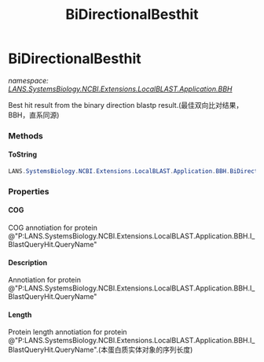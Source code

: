 ﻿---
title: BiDirectionalBesthit
---

# BiDirectionalBesthit
_namespace: [LANS.SystemsBiology.NCBI.Extensions.LocalBLAST.Application.BBH](N-LANS.SystemsBiology.NCBI.Extensions.LocalBLAST.Application.BBH.html)_

Best hit result from the binary direction blastp result.(最佳双向比对结果，BBH，直系同源)

### Methods

#### ToString
```csharp
LANS.SystemsBiology.NCBI.Extensions.LocalBLAST.Application.BBH.BiDirectionalBesthit.ToString
```




### Properties

#### COG
COG annotiation for protein @"P:LANS.SystemsBiology.NCBI.Extensions.LocalBLAST.Application.BBH.I_BlastQueryHit.QueryName"
#### Description
Annotiation for protein @"P:LANS.SystemsBiology.NCBI.Extensions.LocalBLAST.Application.BBH.I_BlastQueryHit.QueryName"
#### Length
Protein length annotiation for protein @"P:LANS.SystemsBiology.NCBI.Extensions.LocalBLAST.Application.BBH.I_BlastQueryHit.QueryName".(本蛋白质实体对象的序列长度)

